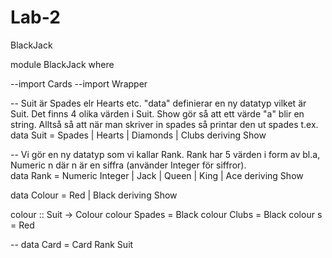 Lab-2
=====

BlackJack


module BlackJack where

--import Cards
--import Wrapper

-- Suit är Spades elr Hearts etc. "data" definierar en ny datatyp vilket är Suit. Det finns 4 olika värden i Suit. Show gör så att ett värde "a" blir en string. Alltså så att när man skriver in spades så printar den ut spades t.ex.
data Suit = Spades | Hearts | Diamonds | Clubs
  deriving Show

-- Vi gör en ny datatyp som vi kallar Rank. Rank har 5 värden i form av bl.a, Numeric n där n är en siffra (använder Integer för siffror).  
data Rank = Numeric Integer | Jack | Queen | King | Ace
  deriving Show

data Colour = Red | Black
  deriving Show

colour :: Suit -> Colour
colour Spades = Black
colour Clubs  = Black
colour s      = Red

-- 
data Card = Card Rank Suit
